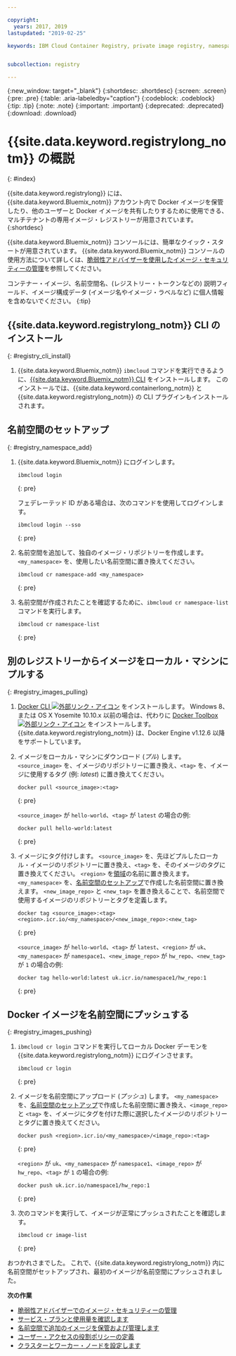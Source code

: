 ```yaml
---

copyright:
  years: 2017, 2019
lastupdated: "2019-02-25"

keywords: IBM Cloud Container Registry, private image registry, namespaces, image security


subcollection: registry

---
```


{:new_window: target="_blank"}
{:shortdesc: .shortdesc}
{:screen: .screen}
{:pre: .pre}
{:table: .aria-labeledby="caption"}
{:codeblock: .codeblock}
{:tip: .tip}
{:note: .note}
{:important: .important}
{:deprecated: .deprecated}
{:download: .download}

# {{site.data.keyword.registrylong_notm}} の概説
{: #index}

{{site.data.keyword.registrylong}} には、{{site.data.keyword.Bluemix_notm}} アカウント内で Docker イメージを保管したり、他のユーザーと Docker イメージを共有したりするために使用できる、マルチテナントの専用イメージ・レジストリーが用意されています。
{:shortdesc}

{{site.data.keyword.Bluemix_notm}} コンソールには、簡単なクイック・スタートが用意されています。 {{site.data.keyword.Bluemix_notm}} コンソールの使用方法について詳しくは、[脆弱性アドバイザーを使用したイメージ・セキュリティーの管理](/docs/services/va?topic=va-va_index)を参照してください。

コンテナー・イメージ、名前空間名、(レジストリー・トークンなどの) 説明フィールド、イメージ構成データ (イメージ名やイメージ・ラベルなど) に個人情報を含めないでください。
{:tip}

## {{site.data.keyword.registrylong_notm}} CLI のインストール
{: #registry_cli_install}

1. {{site.data.keyword.Bluemix_notm}} `ibmcloud` コマンドを実行できるように、[{{site.data.keyword.Bluemix_notm}} CLI](/docs/cli?topic=cloud-cli-ibmcloud-cli#ibmcloud-cli) をインストールします。 このインストールでは、{{site.data.keyword.containerlong_notm}} と {{site.data.keyword.registrylong_notm}} の CLI プラグインもインストールされます。

## 名前空間のセットアップ
{: #registry_namespace_add}

1. {{site.data.keyword.Bluemix_notm}} にログインします。

   ```
   ibmcloud login
   ```
   {: pre}

   フェデレーテッド ID がある場合は、次のコマンドを使用してログインします。

   ```
   ibmcloud login --sso
   ```
   {: pre}

2. 名前空間を追加して、独自のイメージ・リポジトリーを作成します。 `<my_namespace>` を、使用したい名前空間に置き換えてください。

   ```
   ibmcloud cr namespace-add <my_namespace>
   ```
   {: pre}

3. 名前空間が作成されたことを確認するために、`ibmcloud cr namespace-list` コマンドを実行します。

   ```
   ibmcloud cr namespace-list
   ```
   {: pre}

## 別のレジストリーからイメージをローカル・マシンにプルする
{: #registry_images_pulling}

1. [Docker CLI ![外部リンク・アイコン](../../icons/launch-glyph.svg "外部リンク・アイコン")](https://www.docker.com/community-edition#/download) をインストールします。 Windows 8、または OS X Yosemite 10.10.x 以前の場合は、代わりに [Docker Toolbox ![外部リンク・アイコン](../../icons/launch-glyph.svg "外部リンク・アイコン")](https://docs.docker.com/toolbox/) をインストールします。 {{site.data.keyword.registrylong_notm}} は、Docker Engine v1.12.6 以降をサポートしています。

2. イメージをローカル・マシンにダウンロード (_プル_) します。 `<source_image>` を、イメージのリポジトリーに置き換え、`<tag>` を、イメージに使用するタグ (例: _latest_) に置き換えてください。

   ```
   docker pull <source_image>:<tag>
   ```
   {: pre}

   `<source_image>` が `hello-world`、`<tag>` が `latest` の場合の例:

   ```
   docker pull hello-world:latest
   ```
   {: pre}

3. イメージにタグ付けします。 `<source_image>` を、先ほどプルしたローカル・イメージのリポジトリーに置き換え、`<tag>` を、そのイメージのタグに置き換えてください。 `<region>` を[領域](/docs/services/Registry?topic=registry-registry_overview#registry_regions)の名前に置き換えます。 `<my_namespace>` を、[名前空間のセットアップ](/docs/services/Registry?topic=registry-index#registry_namespace_add)で作成した名前空間に置き換えます。 `<new_image_repo>` と `<new_tag>` を置き換えることで、名前空間で使用するイメージのリポジトリーとタグを定義します。

   ```
   docker tag <source_image>:<tag> <region>.icr.io/<my_namespace>/<new_image_repo>:<new_tag>
   ```
   {: pre}

   `<source_image>` が `hello-world`、`<tag>` が `latest`、`<region>` が `uk`、`<my_namespace>` が `namespace1`、`<new_image_repo>` が `hw_repo`、`<new_tag>` が `1` の場合の例:

   ```
   docker tag hello-world:latest uk.icr.io/namespace1/hw_repo:1
   ```
   {: pre}

## Docker イメージを名前空間にプッシュする
{: #registry_images_pushing}

1. `ibmcloud cr login` コマンドを実行してローカル Docker デーモンを {{site.data.keyword.registrylong_notm}} にログインさせます。

   ```
   ibmcloud cr login
   ```
   {: pre}

2. イメージを名前空間にアップロード (_プッシュ_) します。 `<my_namespace>` を、[名前空間のセットアップ](/docs/services/Registry?topic=registry-index#registry_namespace_add)で作成した名前空間に置き換え、`<image_repo>` と `<tag>` を、イメージにタグを付けた際に選択したイメージのリポジトリーとタグに置き換えてください。

   ```
   docker push <region>.icr.io/<my_namespace>/<image_repo>:<tag>
   ```
   {: pre}
   
   `<region>` が `uk`、`<my_namespace>` が `namespace1`、`<image_repo>` が `hw_repo`、`<tag>` が `1` の場合の例:

   ```
   docker push uk.icr.io/namespace1/hw_repo:1
   ```
   {: pre}

3. 次のコマンドを実行して、イメージが正常にプッシュされたことを確認します。

   ```
   ibmcloud cr image-list
   ```
   {: pre}

おつかれさまでした。 これで、{{site.data.keyword.registrylong_notm}} 内に名前空間がセットアップされ、最初のイメージが名前空間にプッシュされました。

**次の作業**

- [脆弱性アドバイザーでのイメージ・セキュリティーの管理](/docs/services/va?topic=va-va_index)
- [サービス・プランと使用量を確認します](/docs/services/Registry?topic=registry-registry_overview#registry_plans)
- [名前空間で追加のイメージを保管および管理します](/docs/services/Registry?topic=registry-registry_images_)
- [ユーザー・アクセスの役割ポリシーの定義](/docs/services/Registry?topic=registry-user#user)
- [クラスターとワーカー・ノードを設定します](/docs/containers?topic=containers-clusters#clusters)
